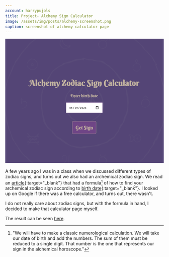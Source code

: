 ```yaml
---
account: harrypujols
title: Project- Alchemy Sign Calculator
image: /assets/img/posts/alchemy-screenshot.png
caption: screenshot of alchemy calculator page
---
```


![Alchemy Page Screenshot](/assets/img/posts/alchemy-screenshot.png)

A few years ago I was in a class when we discussed different types of zodiac signs, and turns out we also had an archemical zodiac sign. We read an [article][external-number-link]{:target="\_blank"} that had a formula[^1] of how to find your archemical zodiac sign according to [birth date][another-external-link]{:target="\_blank"}. I looked up on Google if there was a free calculator, and turns out, there wasn't.

I do not really care about zodiac signs, but with the formula in hand, I decided to make that calculator page myself.

The result can be seen [here][alchemy-link].

[^1]: "We will have to make a classic numerological calculation. We will take our date of birth and add the numbers. The sum of them must be reduced to a single digit. That number is the one that represents our sign in the alchemical horoscope."

[alchemy-link]: https://harrypujols.com/alchemy-sign
[external-number-link]: https://mysticattitude.com/en/numerology/alchemical-horoscope-what-sign-are-you
[another-external-link]: https://www.sacarmi.com/birth-alchemy
